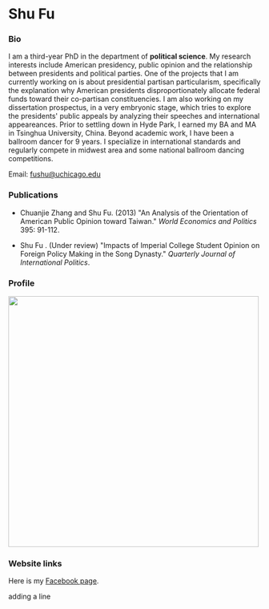 # Shu Fu

### Bio
I am a third-year PhD in the department of **political science**. My research interests include American presidency, public opinion and the relationship between presidents and political parties. One of the projects that I am currently working on is about presidential partisan particularism, specifically the explanation why American presidents disproportionately allocate federal funds toward their co-partisan constituencies. I am also working on my dissertation prospectus, in a very embryonic stage, which tries to explore the presidents' public appeals by analyzing their speeches and international appeareances. Prior to settling down in Hyde Park, I earned my BA and MA in Tsinghua University, China. Beyond academic work, I have been a ballroom dancer for 9 years. I specialize in international standards and regularly compete in midwest area and some national ballroom dancing competitions. 

Email: <fushu@uchicago.edu>

### Publications
* Chuanjie Zhang and Shu Fu. (2013) "An Analysis of the Orientation of American Public Opinion toward Taiwan." _World Economics and Politics_ 395: 91-112.

* Shu Fu . (Under review) "Impacts of Imperial College Student Opinion on Foreign Policy Making in the Song Dynasty." _Quarterly Journal of International Politics_.

### Profile
<img src="/Users/ShuFu/Pictures/Images/profile/2017.7 @Russia_square.jpg" width="500">


### Website links
Here is my [Facebook page](https://www.facebook.com/jackson.fu.313).


adding a line
